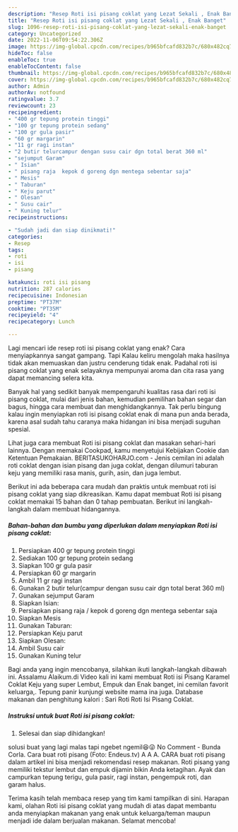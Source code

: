 ```yaml
---
description: "Resep Roti isi pisang coklat yang Lezat Sekali , Enak Banget"
title: "Resep Roti isi pisang coklat yang Lezat Sekali , Enak Banget"
slug: 1096-resep-roti-isi-pisang-coklat-yang-lezat-sekali-enak-banget
category: Uncategorized
date: 2022-11-06T09:54:22.306Z
image: https://img-global.cpcdn.com/recipes/b965bfcafd832b7c/680x482cq70/roti-isi-pisang-coklat-foto-resep-utama.jpg
hideToc: false
enableToc: true
enableTocContent: false
thumbnail: https://img-global.cpcdn.com/recipes/b965bfcafd832b7c/680x482cq70/roti-isi-pisang-coklat-foto-resep-utama.jpg
cover: https://img-global.cpcdn.com/recipes/b965bfcafd832b7c/680x482cq70/roti-isi-pisang-coklat-foto-resep-utama.jpg
author: Admin
authorAv: notfound
ratingvalue: 3.7
reviewcount: 23
recipeingredient:
- "400 gr tepung protein tinggi"
- "100 gr tepung protein sedang"
- "100 gr gula pasir"
- "60 gr margarin"
- "11 gr ragi instan"
- "2 butir telurcampur dengan susu cair dgn total berat 360 ml"
- "sejumput Garam"
- " Isian"
- " pisang raja  kepok d goreng dgn mentega sebentar saja"
- " Mesis"
- " Taburan"
- " Keju parut"
- " Olesan"
- " Susu cair"
- " Kuning telur"
recipeinstructions:

- "Sudah jadi dan siap dinikmati!"
categories:
- Resep
tags:
- roti
- isi
- pisang

katakunci: roti isi pisang 
nutrition: 287 calories
recipecuisine: Indonesian
preptime: "PT37M"
cooktime: "PT35M"
recipeyield: "4"
recipecategory: Lunch

---
```



Lagi mencari ide resep roti isi pisang coklat yang enak? Cara menyiapkannya sangat gampang. Tapi Kalau keliru mengolah maka hasilnya tidak akan memuaskan dan justru cenderung tidak enak. Padahal roti isi pisang coklat yang enak selayaknya mempunyai aroma dan cita rasa yang dapat memancing selera kita.


Banyak hal yang sedikit banyak mempengaruhi kualitas rasa dari roti isi pisang coklat, mulai dari jenis bahan, kemudian pemilihan bahan segar dan bagus, hingga cara membuat dan menghidangkannya. Tak perlu bingung kalau ingin menyiapkan roti isi pisang coklat enak di mana pun anda berada, karena asal sudah tahu caranya maka hidangan ini bisa menjadi suguhan spesial.

Lihat juga cara membuat Roti isi pisang coklat dan masakan sehari-hari lainnya. Dengan memakai Cookpad, kamu menyetujui Kebijakan Cookie dan Ketentuan Pemakaian. BERITASUKOHARJO.com - Jenis cemilan ini adalah roti coklat dengan isian pisang dan juga coklat, dengan dilumuri taburan keju yang memiliki rasa manis, gurih, asin, dan juga lembut.


Berikut ini ada beberapa cara mudah dan praktis untuk membuat roti isi pisang coklat yang siap dikreasikan. Kamu dapat membuat Roti isi pisang coklat memakai 15 bahan dan 0 tahap pembuatan. Berikut ini langkah-langkah dalam membuat hidangannya.

<!--inarticleads1-->

##### Bahan-bahan dan bumbu yang diperlukan dalam menyiapkan Roti isi pisang coklat:

1. Persiapkan 400 gr tepung protein tinggi
1. Sediakan 100 gr tepung protein sedang
1. Siapkan 100 gr gula pasir
1. Persiapkan 60 gr margarin
1. Ambil 11 gr ragi instan
1. Gunakan 2 butir telur(campur dengan susu cair dgn total berat 360 ml)
1. Gunakan sejumput Garam
1. Siapkan  Isian:
1. Persiapkan  pisang raja / kepok d goreng dgn mentega sebentar saja
1. Siapkan  Mesis
1. Gunakan  Taburan:
1. Persiapkan  Keju parut
1. Siapkan  Olesan:
1. Ambil  Susu cair
1. Gunakan  Kuning telur


Bagi anda yang ingin mencobanya, silahkan ikuti langkah-langkah dibawah ini. Assalamu Alaikum.di Video kali ini kami membuat Roti isi Pisang Karamel Coklat Keju yang super Lembut, Empuk dan Enak banget, ini cemilan favorit keluarga,. Tepung panir kunjungi website mama ina juga. Database makanan dan penghitung kalori : Sari Roti Roti Isi Pisang Coklat. 

<!--inarticleads2-->

##### Instruksi untuk buat Roti isi pisang coklat:


1. Selesai dan siap dihidangkan!

solusi buat yang lagi malas tapi ngebet ngemil😆😜 No Comment - Bunda Corla. Cara buat roti pisang (Foto: Endeus.tv) A A A. CARA buat roti pisang dalam artikel ini bisa menjadi rekomendasi resep makanan. Roti pisang yang memiliki tekstur lembut dan empuk dijamin bikin Anda ketagihan. Ayak dan campurkan tepung terigu, gula pasir, ragi instan, pengempuk roti, dan garam halus. 

Terima kasih telah membaca resep yang tim kami tampilkan di sini. Harapan kami, olahan Roti isi pisang coklat yang mudah di atas dapat membantu anda menyiapkan makanan yang enak untuk keluarga/teman maupun menjadi ide dalam berjualan makanan. Selamat mencoba!
